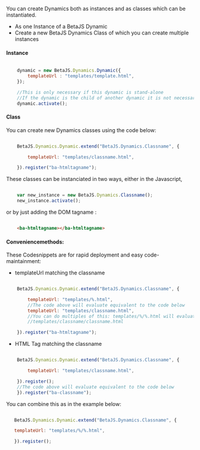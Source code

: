 
You can create Dynamics both as instances and as classes which can be instantiated.
- As one Instance of a BetaJS Dynamic
- Create a new BetaJS Dynamics Class of which you can create multiple instances

#### Instance

```js

	dynamic = new BetaJS.Dynamics.Dynamic({
		templateUrl : "templates/template.html",
	});

	//This is only necessary if this dynamic is stand-alone
	//If the dynamic is the child of another dynamic it is not necessary
	dynamic.activate();

```

#### Class

You can create new Dynamics classes using the code below:

```js

	BetaJS.Dynamics.Dynamic.extend("BetaJS.Dynamics.Classname", {

		templateUrl: "templates/classname.html",

	}).register("ba-htmltagname");

```

These classes can be instanciated in two ways,
either in the Javascript,

```js

	var new_instance = new BetaJS.Dynamics.Classname();
	new_instance.activate();

```

or by just adding the DOM tagname :

```html

	<ba-htmltagname></ba-htmltagname>

```

#### Conveniencemethods:

These Codesnippets are for rapid deployment and easy code-maintainment:

- templateUrl matching the classname

```js

	BetaJS.Dynamics.Dynamic.extend("BetaJS.Dynamics.Classname", {

		templateUrl: "templates/%.html",
		//The code above will evaluate equivalent to the code below
		templateUrl: "templates/classname.html",
		//You can do multiples of this: templates/%/%.html will evaluate to
		//templates/classname/classname.html

	}).register("ba-htmltagname");

```

- HTML Tag matching the classname

```js

	BetaJS.Dynamics.Dynamic.extend("BetaJS.Dynamics.Classname", {

		templateUrl: "templates/classname.html",

	}).register();
	//The code above will evaluate equivalent to the code below
	}).register("ba-classname");

```

You can combine this as in the example below:

 ```js

	BetaJS.Dynamics.Dynamic.extend("BetaJS.Dynamics.Classname", {

	templateUrl: "templates/%/%.html",

	}).register();

 ```